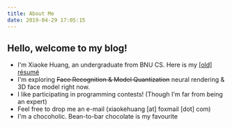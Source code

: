 ```yaml
---
title: About Me
date: 2019-04-29 17:05:15
---
```


## Hello, welcome to my blog!

- I'm Xiaoke Huang, an undergraduate from BNU CS. Here is my [[old] résumé](/uploads/resume.pdf)
- I'm exploring ~~Face Recognition & Model Quantization~~ neural rendering & 3D face model  right now.
- I like participating in programming contests! (Though I'm far from being an expert)
- Feel free to drop me an e-mail (xiaokehuang [at] foxmail [dot] com)
- I'm a chocoholic. Bean-to-bar chocolate is my favourite
